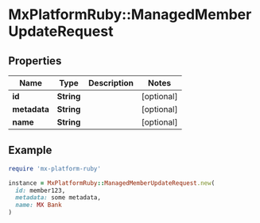 # MxPlatformRuby::ManagedMemberUpdateRequest

## Properties

| Name | Type | Description | Notes |
| ---- | ---- | ----------- | ----- |
| **id** | **String** |  | [optional] |
| **metadata** | **String** |  | [optional] |
| **name** | **String** |  | [optional] |

## Example

```ruby
require 'mx-platform-ruby'

instance = MxPlatformRuby::ManagedMemberUpdateRequest.new(
  id: member123,
  metadata: some metadata,
  name: MX Bank
)
```


